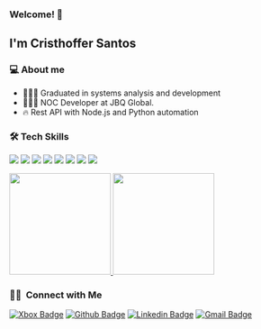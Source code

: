 ### Welcome! 👋
## I'm Cristhoffer Santos
 
### 💻 About me
 
* 👨🏽‍🎓 Graduated in systems analysis and development
* 👨🏾‍💻 NOC Developer at JBQ Global.
* 🔥 Rest API with Node.js and Python automation
 
### 🛠  Tech Skills
<p>
 <img src="https://img.shields.io/badge/JavaScript-F7DF1E?style=for-the-badge&logo=javascript&logoColor=black">
 <img src="https://img.shields.io/badge/TypeScript-007ACC?style=for-the-badge&logo=typescript&logoColor=white">
 <img src="https://img.shields.io/badge/Node.js-43853D?style=for-the-badge&logo=node.js&logoColor=white">
 <img src="https://img.shields.io/badge/-jest-%23C21325?style=for-the-badge&logo=jest&logoColor=white">
 <img src="https://img.shields.io/badge/docker-%230db7ed.svg?style=for-the-badge&logo=docker&logoColor=white">
 <img src="https://img.shields.io/badge/redis-%23DD0031.svg?style=for-the-badge&logo=redis&logoColor=white">
 <img src="https://img.shields.io/badge/mysql-%2300f.svg?style=for-the-badge&logo=mysql&logoColor=white">
 <img src="https://img.shields.io/badge/postgres-%23316192.svg?style=for-the-badge&logo=postgresql&logoColor=white"></p>

<p>
<a href="https://github.com/AVS1508">
  <img height="180em" src="https://github-readme-stats.vercel.app/api?username=cristhoffer-nunes&show_icons=true&theme=radical" />
  <img height="180em" src="https://github-readme-stats-eight-theta.vercel.app/api/top-langs/?username=cristhoffer-nunes&theme=radical&layout=compact&exclude_lang=java+r" />
</a>
</p>
 
<h3> 🤝🏻 &nbsp;Connect with Me </h3>

[![Xbox Badge](https://img.shields.io/badge/xbox-%23107C10.svg?style=for-the-badge&logo=xbox&logoColor=white)](https://account.xbox.com/pt-BR/Profile?xr=shellnav)
[![Github Badge](https://img.shields.io/badge/GitHub-100000?style=for-the-badge&logo=github&logoColor=whitelink=https://github.com/cristhoffer-nunes)](https://github.com/cristhoffer-nunes)
[![Linkedin Badge](https://img.shields.io/badge/LinkedIn-0077B5?style=for-the-badge&logo=linkedin&logoColor=white&link=https://www.linkedin.com/in/cristhoffer-nunes)](https://www.linkedin.com/in/cristhoffer-nunes)
[![Gmail Badge](https://img.shields.io/badge/Gmail-D14836?style=for-the-badge&logo=gmail&logoColor=white&link=mailto:cristhoffer.nunes.santos@gmail.com)](mailto:cristhoffer.nunes.santos@gmail.com)

 
